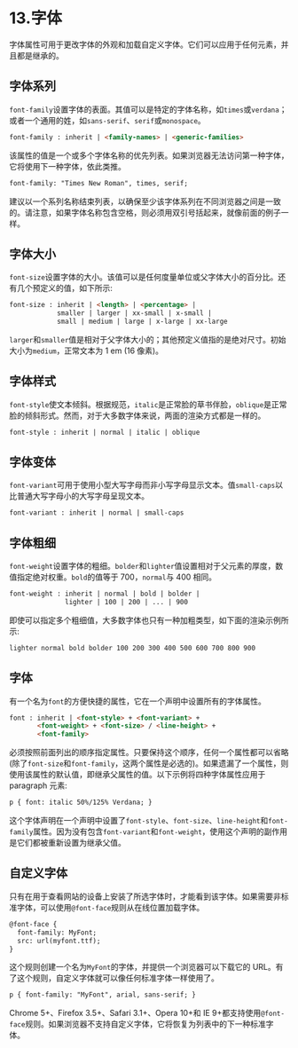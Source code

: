 # 13.字体

字体属性可用于更改字体的外观和加载自定义字体。它们可以应用于任何元素，并且都是继承的。

## 字体系列

`font-family`设置字体的表面。其值可以是特定的字体名称，如`times`或`verdana`；或者一个通用的姓，如`sans-serif`、`serif`或`monospace`。

```html
font-family : inherit | <family-names> | <generic-families>

```

该属性的值是一个或多个字体名称的优先列表。如果浏览器无法访问第一种字体，它将使用下一种字体，依此类推。

```html
font-family: "Times New Roman", times, serif;

```

建议以一个系列名称结束列表，以确保至少该字体系列在不同浏览器之间是一致的。请注意，如果字体名称包含空格，则必须用双引号括起来，就像前面的例子一样。

## 字体大小

`font-size`设置字体的大小。该值可以是任何度量单位或父字体大小的百分比。还有几个预定义的值，如下所示:

```html
font-size : inherit | <length> | <percentage> |
            smaller | larger | xx-small | x-small |
            small | medium | large | x-large | xx-large

```

`larger`和`smaller`值是相对于父字体大小的；其他预定义值指的是绝对尺寸。初始大小为`medium`，正常文本为 1 em (16 像素)。

## 字体样式

`font-style`使文本倾斜。根据规范，`italic`是正常脸的草书伴脸，`oblique`是正常脸的倾斜形式。然而，对于大多数字体来说，两面的渲染方式都是一样的。

```html
font-style : inherit | normal | italic | oblique

```

## 字体变体

`font-variant`可用于使用小型大写字母而非小写字母显示文本。值`small-caps`以比普通大写字母小的大写字母呈现文本。

```html
font-variant : inherit | normal | small-caps

```

## 字体粗细

`font-weight`设置字体的粗细。`bolder`和`lighter`值设置相对于父元素的厚度，数值指定绝对权重。`bold`的值等于 700，`normal`与 400 相同。

```html
font-weight : inherit | normal | bold | bolder |
              lighter | 100 | 200 | ... | 900

```

即使可以指定多个粗细值，大多数字体也只有一种加粗类型，如下面的渲染示例所示:

```html
lighter normal bold bolder 100 200 300 400 500 600 700 800 900

```

## 字体

有一个名为`font`的方便快捷的属性，它在一个声明中设置所有的字体属性。

```html
font : inherit | <font-style> + <font-variant> +
       <font-weight> + <font-size> / <line-height> +
       <font-family>

```

必须按照前面列出的顺序指定属性。只要保持这个顺序，任何一个属性都可以省略(除了`font-size`和`font-family`，这两个属性是必选的)。如果遗漏了一个属性，则使用该属性的默认值，即继承父属性的值。以下示例将四种字体属性应用于 paragraph 元素:

```html
p { font: italic 50%/125% Verdana; }

```

这个字体声明在一个声明中设置了`font-style`、`font-size`、`line-height`和`font-family`属性。因为没有包含`font-variant`和`font-weight`，使用这个声明的副作用是它们都被重新设置为继承父值。

## 自定义字体

只有在用于查看网站的设备上安装了所选字体时，才能看到该字体。如果需要非标准字体，可以使用`@font-face`规则从在线位置加载字体。

```html
@font-face {
  font-family: MyFont;
  src: url(myfont.ttf);
}

```

这个规则创建一个名为`MyFont`的字体，并提供一个浏览器可以下载它的 URL。有了这个规则，自定义字体就可以像任何标准字体一样使用了。

```html
p { font-family: "MyFont", arial, sans-serif; }

```

Chrome 5+、Firefox 3.5+、Safari 3.1+、Opera 10+和 IE 9+都支持使用`@font-face`规则。如果浏览器不支持自定义字体，它将恢复为列表中的下一种标准字体。